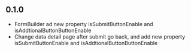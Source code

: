 ## 0.1.0

* FormBuilder ad new property isSubmitButtonEnable and isAddtionalButtonButtonEnable
* Change data detail page after submit go back, and add new property isSubmitButtonEnable and isAddtionalButtonButtonEnable
